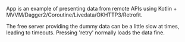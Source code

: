 
App is an example of presenting data from remote APIs using
Kotlin + MVVM/Dagger2/Coroutine/Livedata/OKHTTP3/Retrofit.


The free server providing the dummy data can be a little slow at times, leading to timeouts. Pressing 'retry' normally loads the data fine.
